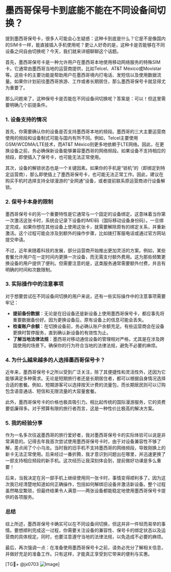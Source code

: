# 墨西哥保号卡到底能不能在不同设备间切换？

提到墨西哥保号卡，很多人可能会心生疑惑：这种卡到底是什么？它是不是像国内的SIM卡一样，能直接插入手机使用呢？更让人好奇的是，这种卡是否能够在不同设备之间自由切换呢？今天，我们就来详细聊聊这个话题。

首先，墨西哥保号卡是一种允许用户在墨西哥本地使用移动网络服务的特殊SIM卡。它通常由墨西哥当地的运营商提供，比如Telcel、AT&T México或Movistar等。这些卡的主要功能是帮助用户在墨西哥境内打电话、发短信以及使用数据流量。如果你计划前往墨西哥旅游、工作或者长期居住，那么墨西哥保号卡就显得尤为重要了。

那么问题来了，这种保号卡是否能在不同设备间切换呢？答案是：可以！但这里需要明确几个前提条件。

### 1. 设备支持的情况

首先，你需要确认你的设备是否支持墨西哥本地的频段。墨西哥的三大主要运营商使用的频段和设备制式可能与国内有所不同。例如，Telcel主要使用GSM/WCDMA/LTE技术，而AT&T México则更多地依赖于LTE网络。因此，在更换设备之前，务必确保新设备能够兼容墨西哥的网络频段。如果设备不支持相应的频段，即使插入了保号卡，也可能无法正常使用。

其次，设备的解锁状态也是一个关键因素。如果你的手机是“锁机”的（即绑定到特定运营商），那么即使插上了墨西哥保号卡，也可能无法正常工作。因此，建议在购买手机时选择支持全球漫游的“全网通”设备，或者提前联系原运营商进行设备解锁。

### 2. 保号卡本身的限制

墨西哥保号卡的另一个重要特性是它通常与一个固定的设备绑定。这意味着当你第一次激活这张卡时，系统会记录下设备的IMEI码（国际移动设备身份码）。一旦绑定完成，如果你想在其他设备上使用这张卡，就需要解除原有的绑定关系，并重新激活。这个过程可能会涉及到额外的操作步骤，比如拨打客服电话或通过官方网站提交申请。

不过，近年来随着科技的发展，部分运营商开始推出更加灵活的方案。例如，某些套餐允许用户在一定时间内更换一次设备，而无需支付额外费用。这为那些频繁更换设备的用户提供了便利。但需要注意的是，这类服务通常需要额外付费，并且有明确的时间和次数限制。

### 3. 实际操作中的注意事项

对于想要尝试在不同设备间切换的用户来说，还有一些实际操作中的注意事项需要牢记：

- **提前备份数据**：无论是在旧设备还是新设备上使用墨西哥保号卡，都应事先将重要数据备份好。因为更换设备后，原有设备上的信息可能会丢失。
- **检查账户余额**：在切换设备前，务必确认账户余额充足。有些运营商会在设备更换时暂停服务，直到确认新设备的有效性为止。
- **了解当地法律法规**：墨西哥对移动通信设备的管理相对严格，尤其是在涉及跨国使用的场景下。确保你的行为符合当地的法律法规，避免不必要的麻烦。

### 4. 为什么越来越多的人选择墨西哥保号卡？

近年来，墨西哥保号卡之所以受到广泛关注，除了其便捷性和灵活性外，还因为它能够满足多种需求。无论是短期旅行者还是长期居住者，都可以根据自身情况选择合适的套餐。例如，短期游客可以选择按天计费的流量包，而长期居民则可以订购包含语音通话、短信和无限流量的大容量套餐。

此外，墨西哥保号卡的价格也极具吸引力。相比起传统的国际漫游服务，它的资费要低廉得多。对于预算有限的旅行者而言，这是一种性价比极高的解决方案。

### 5. 我的经验分享

作为一名多次往返墨西哥的旅行爱好者，我对墨西哥保号卡的实际体验可以说是非常满意的。记得去年我首次尝试使用墨西哥保号卡时，由于对设备兼容性不够了解，差点闹了个小乌龙。当时我的旧手机不支持墨西哥的网络频段，导致刚换上的新卡无法正常使用。后来经过一番折腾，我才意识到问题出在哪里，并迅速更换了一部支持相应频段的新手机。这次经历让我深刻体会到，提前做好功课是多么重要！

后来，当我决定在另一部手机上继续使用同一张卡时，事情变得顺利多了。因为这次我已经清楚地知道如何正确操作，包括如何解绑旧设备并激活新设备。整个过程虽然略显繁琐，但最终结果令人满意——两张设备都能稳定地使用墨西哥保号卡提供的各项服务。

### 总结

综上所述，墨西哥保号卡确实可以在不同设备间切换，但这并非一件轻而易举的事情。要想顺利完成这一过程，你需要关注设备的兼容性、保号卡的绑定状态以及运营商的具体规定。同时，也要注意遵守当地的法律法规，以免造成不必要的麻烦。

最后，再次强调一点：在准备使用墨西哥保号卡之前，请务必充分了解相关信息，并做好充足的准备工作。只有这样，才能真正享受到它带来的便利与实惠。

[TG💪+ @jx0703 ![Image](https://github.com/user-attachments/assets/dbca1d08-cadb-493c-b0ec-ad6f7a83f270)]